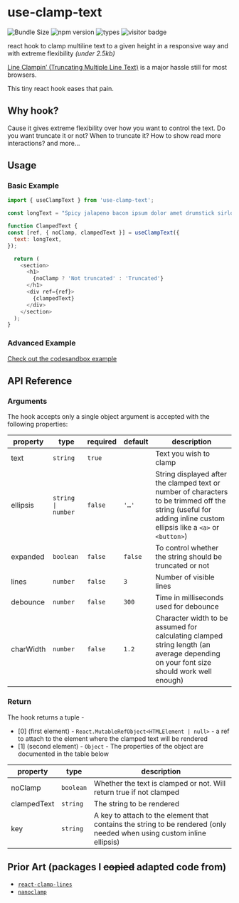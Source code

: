 # use-clamp-text

![Bundle Size](https://badgen.net/bundlephobia/minzip/use-clamp-text) ![npm version](https://badgen.net/npm/v/use-clamp-text) ![types](https://badgen.net/npm/types/use-clamp-text) ![visitor badge](https://visitor-badge.glitch.me/badge?page_id=use-clamp-text)

react hook to clamp multiline text to a given height in a responsive way and with extreme flexibility _(under 2.5kb)_

[Line Clampin’ (Truncating Multiple Line Text)](https://css-tricks.com/line-clampin/) is a major hassle still for most browsers.

This tiny react hook eases that pain.

## Why hook?

Cause it gives extreme flexibility over how you want to control the text. Do you want truncate it or not? When to truncate it? How to show read more interactions? and more...

## Usage

### Basic Example

```js
import { useClampText } from 'use-clamp-text';

const longText = "Spicy jalapeno bacon ipsum dolor amet drumstick sirloin chuck shankle. Flank ribeye pancetta andouille ham hock. Turkey cow tenderloin landjaeger filet mignon hamburger. Pig tail strip steak pastrami t-bone venison bresaola biltong corned beef drumstick pork hamburger tri-tip. Tongue ham hock corned beef tri-tip meatball t-bone fatback andouille sirloin chuck jowl biltong pastrami. Ham hock ground round landjaeger tail strip steak. Ham sirloin pork loin salami spare ribs. Jerky cow short ribs ground round. Hamburger porchetta shankle meatloaf shank.";

function ClampedText {
const [ref, { noClamp, clampedText }] = useClampText({
  text: longText,
});

  return (
    <section>
      <h1>
        {noClamp ? 'Not truncated' : 'Truncated'}
      </h1>
      <div ref={ref}>
        {clampedText}
      </div>
    </section>
  );
}
```

### Advanced Example

[Check out the codesandbox example](https://codesandbox.io/s/xenodochial-hoover-ty3u49?file=/src/App.js)

## API Reference

### Arguments

The hook accepts only a single object argument is accepted with the following properties:

| property  | type               | required | default | description                                                                                                                                                        |
| --------- | ------------------ | -------- | ------- | ------------------------------------------------------------------------------------------------------------------------------------------------------------------ |
| text      | `string`           | `true`   |         | Text you wish to clamp                                                                                                                                             |
| ellipsis  | `string \| number` | `false`  | `'…'`   | String displayed after the clamped text or number of characters to be trimmed off the string (useful for adding inline custom ellipsis like a `<a>` or `<button>`) |
| expanded  | `boolean`          | `false`  | `false` | To control whether the string should be truncated or not                                                                                                           |
| lines     | `number`           | `false`  | `3`     | Number of visible lines                                                                                                                                            |
| debounce  | `number`           | `false`  | `300`   | Time in milliseconds used for debounce                                                                                                                             |
| charWidth | `number`           | `false`  | `1.2`   | Character width to be assumed for calculating clamped string length (an average depending on your font size should work well enough)                               |

### Return

The hook returns a tuple -

- [0] (first element) - `React.MutableRefObject<HTMLElement | null>` - a ref to attach to the element where the clamped text will be rendered
- [1] (second element) - `Object` - The properties of the object are documented in the table below

| property    | type      | description                                                                                                            |
| ----------- | --------- | ---------------------------------------------------------------------------------------------------------------------- |
| noClamp     | `boolean` | Whether the text is clamped or not. Will return true if not clamped                                                    |
| clampedText | `string`  | The string to be rendered                                                                                              |
| key         | `string`  | A key to attach to the element that contains the string to be rendered (only needed when using custom inline ellipsis) |

## Prior Art (packages I ~~copied~~ adapted code from)

- [`react-clamp-lines`](https://github.com/zoltantothcom/react-clamp-lines)
- [`nanoclamp`](https://github.com/microlinkhq/nanoclamp)
